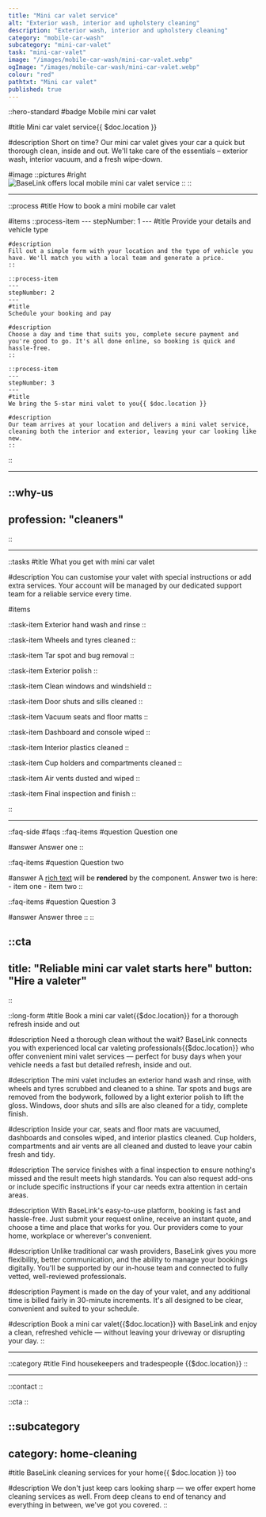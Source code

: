 ```yaml
---
title: "Mini car valet service"
alt: "Exterior wash, interior and upholstery cleaning"
description: "Exterior wash, interior and upholstery cleaning"
category: "mobile-car-wash"
subcategory: "mini-car-valet"
task: "mini-car-valet"
image: "/images/mobile-car-wash/mini-car-valet.webp"
ogImage: "/images/mobile-car-wash/mini-car-valet.webp"
colour: "red"
pathtxt: "Mini car valet"
published: true
---
```


::hero-standard
#badge
Mobile mini car valet

#title
Mini car valet service{{ $doc.location }}

#description
Short on time? Our mini car valet gives your car a quick but thorough clean, inside and out. We'll take care of the essentials – exterior wash, interior vacuum, and a fresh wipe-down.

#image
    ::pictures
    #right
    ![BaseLink offers local mobile mini car valet service](/images/mobile-car-wash/mini-car-valet.webp)
    ::
::

---

::process
#title
How to book a mini mobile car valet

#items
    ::process-item
    ---
    stepNumber: 1
    ---
    #title
    Provide your details and vehicle type

    #description
    Fill out a simple form with your location and the type of vehicle you have. We'll match you with a local team and generate a price.
    ::
    
    ::process-item
    ---
    stepNumber: 2
    ---
    #title
    Schedule your booking and pay

    #description
    Choose a day and time that suits you, complete secure payment and you're good to go. It's all done online, so booking is quick and hassle-free.
    ::

    ::process-item
    ---
    stepNumber: 3
    ---
    #title
    We bring the 5-star mini valet to you{{ $doc.location }}

    #description
    Our team arrives at your location and delivers a mini valet service, cleaning both the interior and exterior, leaving your car looking like new.
    ::
::

---

::why-us
---
profession: "cleaners"
---
::

---

::tasks
#title
What you get with mini car valet

#description
You can customise your valet with special instructions or add extra services. Your account will be managed by our dedicated support team for a reliable service every time.

#items

  ::task-item
  Exterior hand wash and rinse
  ::
  
  ::task-item
  Wheels and tyres cleaned
  ::
  
  ::task-item
  Tar spot and bug removal
  ::
  
  ::task-item
  Exterior polish
  ::
  
  ::task-item
  Clean windows and windshield
  ::

  ::task-item
  Door shuts and sills cleaned
  ::
  
  ::task-item
  Vacuum seats and floor matts
  ::

  ::task-item
  Dashboard and console wiped
  ::

  ::task-item
  Interior plastics cleaned
  ::

  ::task-item
  Cup holders and compartments cleaned
  ::

  ::task-item
  Air vents dusted and wiped
  ::

  ::task-item
  Final inspection and finish
  ::

::

---

::faq-side
#faqs
  ::faq-items
  #question
  Question one

  #answer
  Answer one
  ::

  ::faq-items
  #question
  Question two

  #answer
  A [rich text](/services/commercial-cleaning) will be **rendered** by the component.
  Answer two is here:
    - item one
    - item two
  ::

  ::faq-items
  #question
  Question 3

  #answer
  Answer three
  ::
::

::cta
---
title: "Reliable mini car valet starts here"
button: "Hire a valeter"
---
::

::long-form
#title
Book a mini car valet{{$doc.location}} for a thorough refresh inside and out

#description
Need a thorough clean without the wait? BaseLink connects you with experienced local car valeting professionals{{$doc.location}} who offer convenient mini valet services — perfect for busy days when your vehicle needs a fast but detailed refresh, inside and out.

#description
The mini valet includes an exterior hand wash and rinse, with wheels and tyres scrubbed and cleaned to a shine. Tar spots and bugs are removed from the bodywork, followed by a light exterior polish to lift the gloss. Windows, door shuts and sills are also cleaned for a tidy, complete finish.

#description
Inside your car, seats and floor mats are vacuumed, dashboards and consoles wiped, and interior plastics cleaned. Cup holders, compartments and air vents are all cleaned and dusted to leave your cabin fresh and tidy.

#description
The service finishes with a final inspection to ensure nothing's missed and the result meets high standards. You can also request add-ons or include specific instructions if your car needs extra attention in certain areas.

#description
With BaseLink's easy-to-use platform, booking is fast and hassle-free. Just submit your request online, receive an instant quote, and choose a time and place that works for you. Our providers come to your home, workplace or wherever's convenient.

#description
Unlike traditional car wash providers, BaseLink gives you more flexibility, better communication, and the ability to manage your bookings digitally. You'll be supported by our in-house team and connected to fully vetted, well-reviewed professionals.

#description
Payment is made on the day of your valet, and any additional time is billed fairly in 30-minute increments. It's all designed to be clear, convenient and suited to your schedule.

#description
Book a mini car valet{{$doc.location}} with BaseLink and enjoy a clean, refreshed vehicle — without leaving your driveway or disrupting your day.
::

---

::category
#title
Find housekeepers and tradespeople {{$doc.location}}
::

---

::contact
::

::cta
::

::subcategory
---
category: home-cleaning
---
#title
BaseLink cleaning services for your home{{ $doc.location }} too

#description
We don't just keep cars looking sharp — we offer expert home cleaning services as well. From deep cleans to end of tenancy and everything in between, we've got you covered.
::